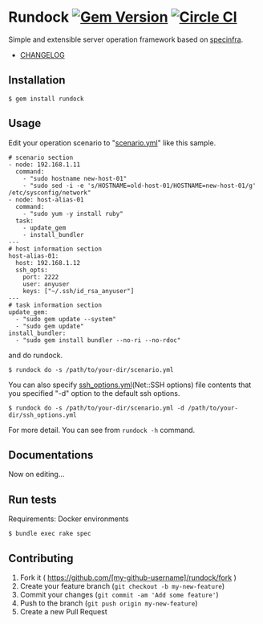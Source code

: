 # Rundock [![Gem Version](https://badge.fury.io/rb/rundock.svg)](http://badge.fury.io/rb/rundock) [![Circle CI](https://circleci.com/gh/hiracy/rundock.png?style=shield&circle-token=0d8a3836c5e285b7ecb6d076f2d51c5deca52d8b)](https://circleci.com/gh/hiracy/rundock)

Simple and extensible server operation framework based on [specinfra](https://github.com/serverspec/specinfra).

- [CHANGELOG](https://github.com/hiracy/rundock/blob/master/CHANGELOG.md)

## Installation

```
$ gem install rundock
```

## Usage

Edit your operation scenario to "[scenario.yml](https://github.com/hiracy/rundock/blob/master/scenario_sample.yml)" like this sample.

```
# scenario section
- node: 192.168.1.11
  command:
    - "sudo hostname new-host-01"
    - "sudo sed -i -e 's/HOSTNAME=old-host-01/HOSTNAME=new-host-01/g' /etc/sysconfig/network"
- node: host-alias-01
  command:
    - "sudo yum -y install ruby"
  task:
    - update_gem
    - install_bundler
---
# host information section
host-alias-01:
  host: 192.168.1.12
  ssh_opts:
    port: 2222
    user: anyuser
    keys: ["~/.ssh/id_rsa_anyuser"]
---
# task information section
update_gem:
  - "sudo gem update --system"
  - "sudo gem update"
install_bundler:
  - "sudo gem install bundler --no-ri --no-rdoc"
```

and do rundock.

    $ rundock do -s /path/to/your-dir/scenario.yml

You can also specify [ssh_options.yml](http://net-ssh.github.io/net-ssh/classes/Net/SSH.html)(Net::SSH options) file contents that you specified "-d" option to the default ssh options.

    $ rundock do -s /path/to/your-dir/scenario.yml -d /path/to/your-dir/ssh_options.yml

For more detail. You can see from `rundock -h` command.

## Documentations

Now on editing...

## Run tests

Requirements: Docker environments

```
$ bundle exec rake spec
```

## Contributing

1. Fork it ( https://github.com/[my-github-username]/rundock/fork )
2. Create your feature branch (`git checkout -b my-new-feature`)
3. Commit your changes (`git commit -am 'Add some feature'`)
4. Push to the branch (`git push origin my-new-feature`)
5. Create a new Pull Request
